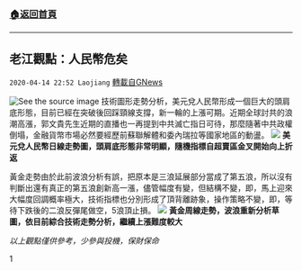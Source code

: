 ###  [:house:返回首頁](https://github.com/ourhimalayas/txt)
---

## 老江觀點：人民幣危矣
`2020-04-14 22:52 Laojiang` [轉載自GNews](https://gnews.org/zh-hant/173209/)

![See the source image](https://i.ytimg.com/vi/xqf2f-0bNAw/0.jpg)
技術圖形走勢分析，美元兌人民幣形成一個巨大的頭肩底形態，目前已經在突破後回踩頸線支撐，新一輪的上漲可期。近期全球討共的浪潮高漲，郭文貴先生近期的直播也一再提到中共滅亡指日可待，那麼隨著中共政權倒塌，金融貨幣市場必然要經歷前蘇聯解體和委內瑞拉等國家地區的動盪。
![](https://s3.amazonaws.com/gnews-media-offload/wp-content/uploads/2020/04/14223148/image-26.png) **美元兌人民幣日線走勢圖，頭肩底形態非常明顯，隨機指標自超賣區金叉開始向上折返** 


黃金走勢由於此前波浪分析有誤，把原本是三浪延展部分當成了第五浪，所以沒有判斷出還有真正的第五浪創新高一漲，儘管幅度有變，但結構不變，即，馬上迎來大幅度回調概率極大，技術指標也分別形成了頂背離跡象，操作策略不變，即，等待下跌後的二浪反彈尾做空，5浪頂止損。
![](https://s3.amazonaws.com/gnews-media-offload/wp-content/uploads/2020/04/14223904/image-27.png) **黃金周線走勢，波浪重新分析草圖，依目前綜合技術走勢分析，繼續上漲難度較大** 


*以上觀點僅供參考，少參與投機，保財保命*

1
